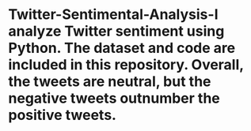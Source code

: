 # Twitter-Sentimental-Analysis-I analyze Twitter sentiment using Python. The dataset and code are included in this repository. Overall, the tweets are neutral, but the negative tweets outnumber the positive tweets. 
